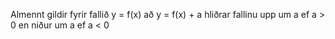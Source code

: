 Almennt gildir fyrir fallið y = f(x) að y = f(x) + a hliðrar fallinu upp um a ef a > 0 en niður um a ef a < 0